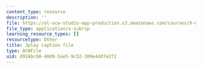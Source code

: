 ```yaml
---
content_type: resource
description: ''
file: https://ol-ocw-studio-app-production.s3.amazonaws.com/courses/9-00sc-introduction-to-psychology-fall-2011/d916bc9840d95ae59c52309e4dd7e272_SBrCPDC21f4.vtt
file_type: application/x-subrip
learning_resource_types: []
resourcetype: Other
title: 3play caption file
type: OCWFile
uid: d916bc98-40d9-5ae5-9c52-309e4dd7e272
---
```

